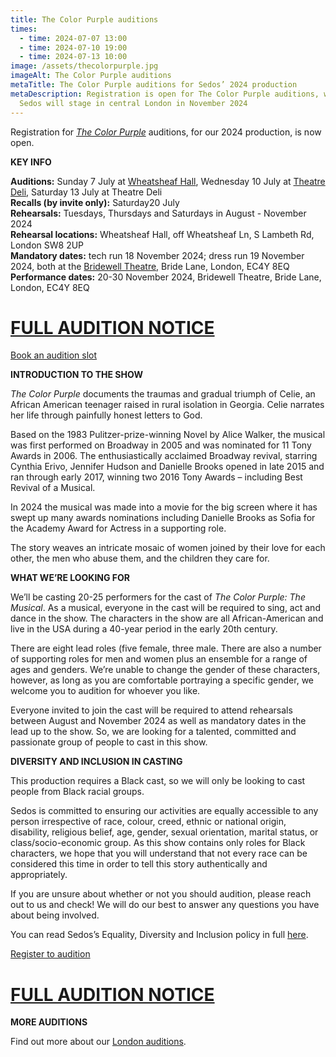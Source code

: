 ```yaml
---
title: The Color Purple auditions
times:
  - time: 2024-07-07 13:00
  - time: 2024-07-10 19:00
  - time: 2024-07-13 10:00
image: /assets/thecolorpurple.jpg
imageAlt: The Color Purple auditions
metaTitle: The Color Purple auditions for Sedos’ 2024 production
metaDescription: Registration is open for The Color Purple auditions, which
  Sedos will stage in central London in November 2024
---
```

Registration for *[The Color Purple](https://www.sedos.co.uk/shows/2024-the-color-purple)* auditions, for our 2024 production, is now open.

**KEY INFO**

**Auditions:** Sunday 7 July at [Wheatsheaf Hall](https://www.sedos.co.uk/venues/wheatsheaf-hall), Wednesday 10 July at [Theatre Deli](https://www.sedos.co.uk/venues/theatre-deli), Saturday 13 July at Theatre Deli\
**Recalls (by invite only):** Saturday20 July\
**Rehearsals:** Tuesdays, Thursdays and Saturdays in August - November 2024\
**Rehearsal locations:** Wheatsheaf Hall, off Wheatsheaf Ln, S Lambeth Rd, London SW8 2UP \
**Mandatory dates:** tech run  18 November 2024; dress run 19 November 2024, both at the [Bridewell Theatre,](https://www.sedos.co.uk/venues/bridewell) Bride Lane, London, EC4Y 8EQ\
**Performance dates:** 20-30 November 2024, Bridewell Theatre, Bride Lane, London, EC4Y 8EQ

# [FULL AUDITION NOTICE](https://docs.google.com/document/d/1hoKUWM5gLslZMpPgULZsT7pJmeAF_vr0pLGBlJbk690/edit#heading=h.vb68pvajq4v3)

[Book an audition slot](https://membership.sedos.co.uk/signup/128)

**INTRODUCTION TO THE SHOW**

*The Color Purple* documents the traumas and gradual triumph of Celie, an African American teenager raised in rural isolation in Georgia. Celie narrates her life through painfully honest letters to God. 

Based on the 1983 Pulitzer-prize-winning Novel by Alice Walker, the musical was first performed on Broadway in 2005 and was nominated for 11 Tony Awards in 2006. The enthusiastically acclaimed Broadway revival, starring Cynthia Erivo, Jennifer Hudson and Danielle Brooks opened in late 2015 and ran through early 2017, winning two 2016 Tony Awards – including Best Revival of a Musical.

In 2024 the musical was made into a movie for the big screen where it has swept up many awards nominations including Danielle Brooks as Sofia for the Academy Award for Actress in a supporting role. 

The story weaves an intricate mosaic of women joined by their love for each other, the men who abuse them, and the children they care for.

**WHAT WE’RE LOOKING FOR**

We’ll be casting 20-25 performers for the cast of *The Color Purple: The Musical*. As a musical, everyone in the cast will be required to sing, act and dance in the show. The characters in the show are all African-American and live in the USA during a 40-year period in the early 20th century. 

There are eight lead roles (five female, three male. There are also a number of supporting roles for men and women plus an ensemble for a range of ages and genders. We’re unable to change the gender of these characters, however, as long as you are comfortable portraying a specific gender, we welcome you to audition for whoever you like. 

Everyone invited to join the cast will be required to attend rehearsals between August and November 2024 as well as mandatory dates in the lead up to the show. So, we are looking for a talented, committed and passionate group of people to cast in this show. 

**DIVERSITY AND INCLUSION IN CASTING**

This production requires a Black cast, so we will only be looking to cast people from Black racial groups.  

Sedos is committed to ensuring our activities are equally accessible to any person irrespective of race, colour, creed, ethnic or national origin, disability, religious belief, age, gender, sexual orientation, marital status, or class/socio-economic group. As this show contains only roles for Black characters, we hope that you will understand that not every race can be considered this time in order to tell this story authentically and appropriately. 

If you are unsure about whether or not you should audition, please reach out to us and check! We will do our best to answer any questions you have about being involved.

You can read Sedos’s Equality, Diversity and Inclusion policy in full [here](https://www.sedos.co.uk/assets/policies/2022-10-edi-policy.pdf).

[Register to audition](https://membership.sedos.co.uk/signup/128)

# [FULL AUDITION NOTICE](https://docs.google.com/document/d/1hoKUWM5gLslZMpPgULZsT7pJmeAF_vr0pLGBlJbk690/edit#heading=h.vb68pvajq4v3)

**MORE AUDITIONS**

Find out more about our [London auditions](https://www.sedos.co.uk/get-involved).
